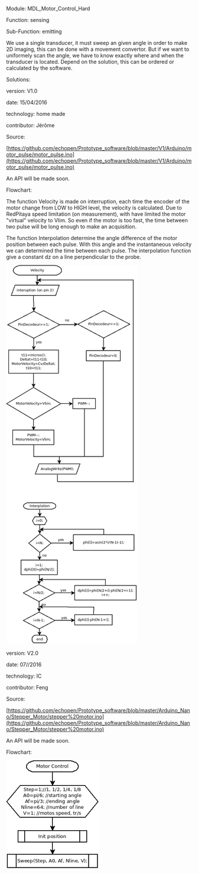 Module: MDL_Motor_Control_Hard

Function: sensing

Sub-Function: emitting

We use a single transducer, it must sweep an given angle in order to make 2D imaging, this can be done with a movement convertor. But if we want to uniformely scan the angle, we have to know exactly where and when the transducer is located. Depend on the solution, this can be ordered or calculated by the software.

Solutions: 

version: V1.0

date: 15/04/2016

technology: home made

contributor: Jérôme

Source:

[https://github.com/echopen/Prototype_software/blob/master/V1/Arduino/motor_pulse/motor_pulse.ino](https://github.com/echopen/Prototype_software/blob/master/V1/Arduino/motor_pulse/motor_pulse.ino)

An API will be made soon.

Flowchart:

The function Velocity is made on interruption, each time the encoder of the motor change from LOW to HIGH level, the velocity is calculated. Due to RedPitaya speed limitation (on measurement), with have limited the motor "virtual" velocity to Vlim. So even if the motor is too fast, the time between two pulse will be long enough to make an acquisition.

The function Interpolation determine the angle difference of the motor position between each pulse. With this angle and the instantaneous velocity we can determined the time between each pulse. The interpolation function give a constant dz on a line perpendicular to the probe.

![image alt text](image_0.png)

version: V2.0

date: 07//2016

technology: IC

contributor: Feng

Source:

[https://github.com/echopen/Prototype_software/blob/master/Arduino_Nano/Stepper_Motor/stepper%20motor.ino](https://github.com/echopen/Prototype_software/blob/master/Arduino_Nano/Stepper_Motor/stepper%20motor.ino)

An API will be made soon.

Flowchart:

![image alt text](image_1.png)

